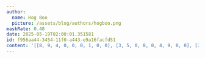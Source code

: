 ```yaml
---
author:
  name: Hog Boo
  picture: /assets/blog/authors/hogboo.png
maskRate: 0.48
date: 2025-05-19T02:00:01.351581
id: f956aa44-3454-11f0-a443-e9a16facfd51
content: '[[8, 9, 4, 0, 0, 0, 1, 0, 0], [3, 5, 0, 8, 0, 4, 9, 0, 0], [2, 0, 0, 1, 0, 9, 8, 4, 0], [5, 0, 0, 4, 1, 0, 0, 0, 8], [1, 0, 3, 9, 8, 0, 0, 2, 0], [9, 0, 0, 6, 0, 0, 0, 0, 4], [0, 0, 9, 3, 0, 6, 5, 8, 0], [7, 3, 0, 5, 4, 0, 0, 0, 9], [6, 0, 0, 2, 9, 8, 4, 3, 7]]'
---
```

